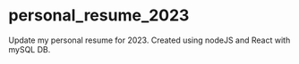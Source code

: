 # personal_resume_2023
Update my personal resume for 2023. Created using nodeJS and React with mySQL DB.
